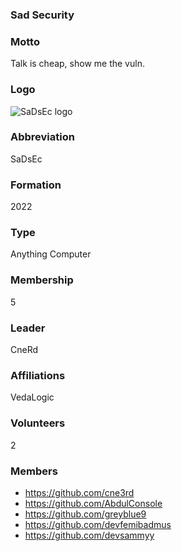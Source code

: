 ### Sad Security

###  Motto
Talk is cheap, show me the vuln.

### Logo
![SaDsEc logo](https://avatars.githubusercontent.com/u/109635300?v=4 "SaDsEc logo")

### Abbreviation	
SaDsEc

### Formation
2022

### Type
Anything Computer

### Membership
5

### Leader
CneRd

### Affiliations
VedaLogic

### Volunteers
2

### Members
* https://github.com/cne3rd
* https://github.com/AbdulConsole
* https://github.com/greyblue9
* https://github.com/devfemibadmus
* https://github.com/devsammyy


